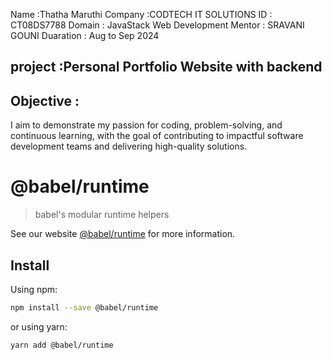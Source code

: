 Name :Thatha Maruthi
Company :CODTECH IT SOLUTIONS
ID : CT08DS7788
Domain : JavaStack Web Development
Mentor : SRAVANI GOUNI
Duaration : Aug to Sep 2024
## project :Personal Portfolio Website with backend
## Objective : 
I aim to demonstrate my passion for coding, problem-solving, and continuous learning, with the goal of contributing to impactful software development teams and delivering high-quality solutions.
# @babel/runtime

> babel's modular runtime helpers

See our website [@babel/runtime](https://babeljs.io/docs/babel-runtime) for more information.

## Install

Using npm:

```sh
npm install --save @babel/runtime

```



or using yarn:






```sh
yarn add @babel/runtime





```





